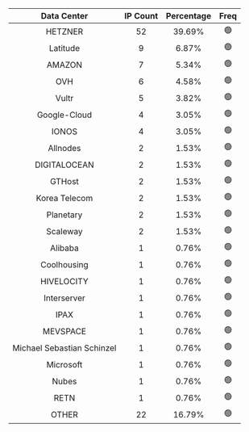| Data Center | IP Count | Percentage | Freq |
|:------------:|:--------:|:-----------:|:-----:|
| HETZNER | 52 | 39.69% | 🟢 |
| Latitude | 9 | 6.87% | 🟢 |
| AMAZON | 7 | 5.34% | 🟢 |
| OVH | 6 | 4.58% | 🟢 |
| Vultr | 5 | 3.82% | 🟢 |
| Google-Cloud | 4 | 3.05% | 🟢 |
| IONOS | 4 | 3.05% | 🟢 |
| Allnodes | 2 | 1.53% | 🟢 |
| DIGITALOCEAN | 2 | 1.53% | 🟢 |
| GTHost | 2 | 1.53% | 🟢 |
| Korea Telecom | 2 | 1.53% | 🟢 |
| Planetary | 2 | 1.53% | 🟢 |
| Scaleway | 2 | 1.53% | 🟢 |
| Alibaba | 1 | 0.76% | 🟢 |
| Coolhousing | 1 | 0.76% | 🟢 |
| HIVELOCITY | 1 | 0.76% | 🟢 |
| Interserver | 1 | 0.76% | 🟢 |
| IPAX | 1 | 0.76% | 🟢 |
| MEVSPACE | 1 | 0.76% | 🟢 |
| Michael Sebastian Schinzel | 1 | 0.76% | 🟢 |
| Microsoft | 1 | 0.76% | 🟢 |
| Nubes | 1 | 0.76% | 🟢 |
| RETN | 1 | 0.76% | 🟢 |
| OTHER | 22 | 16.79% | 🟢 |